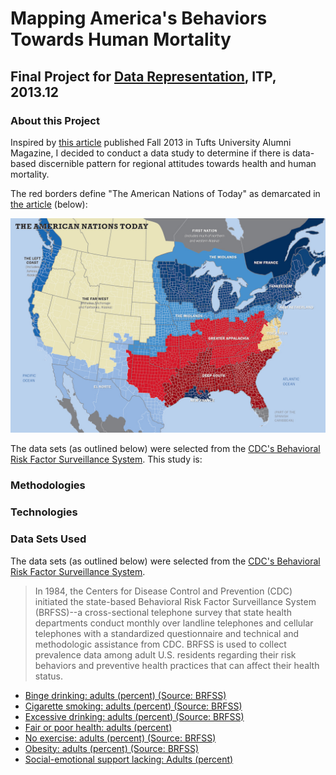 # Mapping America's Behaviors Towards Human Mortality
## Final Project for [Data Representation](http://itp.blprnt.com/), ITP, 2013.12


### About this Project

Inspired by [this article](http://www.tufts.edu/alumni/magazine/fall2013/features/up-in-arms.html) published Fall 2013 in Tufts University Alumni Magazine, I decided to conduct a data study to determine if there is data-based discernible pattern for regional attitudes towards health and human mortality.

The red borders define "The American Nations of Today" as demarcated in [the article](http://www.tufts.edu/alumni/magazine/fall2013/features/up-in-arms.html) (below): 

![The American Nations Today (source: http://www.tufts.edu/alumni/magazine/fall2013/features/up-in-arms.html)](app/images/upinarms-map-1024.jpg "American Nations Today")

The data sets (as outlined below) were selected from the [CDC's Behavioral Risk Factor Surveillance System](http://www.cdc.gov/brfss/). This study is: 


### Methodologies


### Technologies

### Data Sets Used

The data sets (as outlined below) were selected from the [CDC's Behavioral Risk Factor Surveillance System](http://www.cdc.gov/brfss/).

> In 1984, the Centers for Disease Control and Prevention (CDC) initiated the state-based Behavioral Risk Factor Surveillance System (BRFSS)--a cross-sectional telephone survey that state health departments conduct monthly over landline telephones and cellular telephones with a standardized questionnaire and technical and methodologic assistance from CDC. BRFSS is used to collect prevalence data among adult U.S. residents regarding their risk behaviors and preventive health practices that can affect their health status.

* [Binge drinking: adults (percent) (Source: BRFSS)](http://www.healthindicators.gov/Indicators/Binge-drinking-adults-percent-Source-BRFSS_17/Profile)
* [Cigarette smoking: adults (percent) (Source: BRFSS)](http://www.healthindicators.gov/Indicators/Cigarette-smoking-adults-percent-Source-BRFSS_13/Profile)
* [Excessive drinking: adults (percent) (Source: BRFSS)](http://www.healthindicators.gov/Indicators/Excessive-drinking-adults-percent-Source-BRFSS_150/Profile)
* [Fair or poor health: adults (percent)](http://www.healthindicators.gov/Indicators/Fair-or-poor-health-adults-percent_5/Profile)
* [No exercise: adults (percent) (Source: BRFSS)](http://www.healthindicators.gov/Indicators/No-exercise-adults-percent-Source-BRFSS_120/Profile)
* [Obesity: adults (percent) (Source: BRFSS)](http://www.healthindicators.gov/Indicators/Obesity-adults-percent-Source-BRFSS_15/Profile)
* [Social-emotional support lacking: Adults (percent)](http://www.healthindicators.gov/Indicators/Social-emotional-support-lacking-Adults-percent_50028/Profile)
